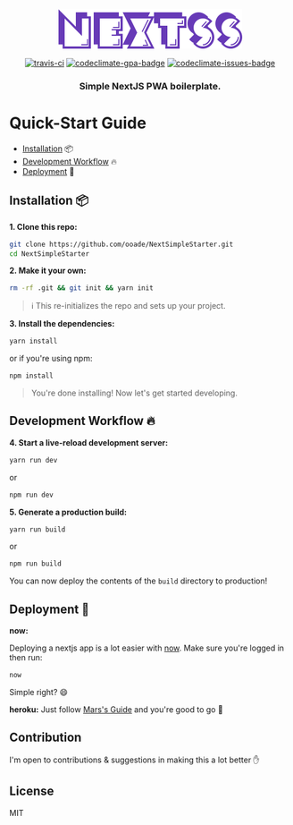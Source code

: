 <p align="center">
<img src="logo.png" alt="logo"/>
<p align="center"><a href="https://travis-ci.org/ooade/NextSimpleStarter"><img src="https://travis-ci.org/ooade/NextSimpleStarter.svg?branch=master" alt="travis-ci"/></a> <a href="https://codeclimate.com/github/ooade/NextSimpleStarter/badges"><img src="https://codeclimate.com/github/ooade/NextSimpleStarter/badges/gpa.svg" alt="codeclimate-gpa-badge"/></a> <a href="https://codeclimate.com/github/ooade/NextSimpleStarter"><img src="https://codeclimate.com/github/ooade/NextSimpleStarter/badges/issue_count.svg" alt="codeclimate-issues-badge"/></a><br/>
<h3 align="center">Simple NextJS PWA boilerplate.</h3></p>
</p>

# Quick-Start Guide

- [Installation](#installation) :package:
- [Development Workflow](#development-workflow) :fire:
- [Deployment](#deployment) :rocket:

## Installation :package:

**1. Clone this repo:**

```sh
git clone https://github.com/ooade/NextSimpleStarter.git
cd NextSimpleStarter
```


**2. Make it your own:**

```sh
rm -rf .git && git init && yarn init
```

> :information_source: This re-initializes the repo and sets up your project.


**3. Install the dependencies:**

```sh
yarn install
```
or if you're using npm:
```sh
npm install
```

> You're done installing! Now let's get started developing.



## Development Workflow :fire:


**4. Start a live-reload development server:**

```sh
yarn run dev
```
or
```sh
npm run dev
```

**5. Generate a production build:**

```sh
yarn run build
```
or
```sh
npm run build
```

You can now deploy the contents of the `build` directory to production!

## Deployment :rocket:

**now:**

Deploying a nextjs app is a lot easier with [now](zeit.co/now). Make sure you're logged in then run:

```sh
now
```
Simple right? :smile:

**heroku:**
Just follow [Mars's Guide](https://github.com/mars/heroku-nextjs) and you're good to go :clap:

## Contribution
I'm open to contributions & suggestions in making this a lot better :hand:

## License

MIT
